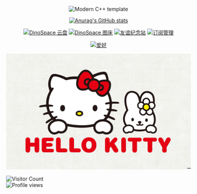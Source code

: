 <div id="title" align=center>

![Modern C++ template][github-sub-title:img]

[![Anurag's GitHub stats](https://github-readme-stats.vercel.app/api?username=dinosaurerer&show_icons=true&theme=tokyonight)](https://b23.tv/iEJTnPp)

[![DinoSpace 云盘](https://img.shields.io/badge/云盘-DinoSpace-blue)](https://cloud.072416.xyz)
[![DinoSpace 图床](https://img.shields.io/badge/图床-ImgBox-green)](https://uppic.dpdns.org/)
[![友谊纪念站](https://img.shields.io/badge/友谊纪念站-Moments-pink)](https://zsyxy.dpdns.org/)
[![订阅管理](https://img.shields.io/badge/订阅管理-Subscription-orange)](https://zhyx.qzz.io/)

[![爱好](https://img.shields.io/badge/爱好-Hellokitty-orange)](https://www.sanrio.com/hellokitty)

<!--BADGE_START--><!--BADGE_END-->

</div>

<!--IMAGE_START-->
![Slideshow](image/8253693.jpg) <!--轮播占位符--> <!--轮播占位符--> <!--轮播占位符--> <!--轮播占位符-->
<!--IMAGE_END-->

![Visitor Count](https://hits.sh/github.com/dinosaurerer.svg?color=blue)  
![Profile views](https://komarev.com/ghpvc/?username=dinosaurerer&color=brightgreen)

[github-sub-title:img]: https://readme-typing-svg.herokuapp.com?font=Segoe+Script&center=true&lines=Dinosaur🦖🦕🦖.
